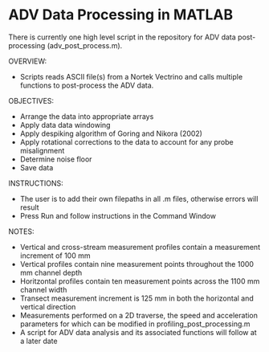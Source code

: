 # ADV Data Processing in MATLAB

There is currently one high level script in the repository for ADV data post-processing (adv_post_process.m).

OVERVIEW:
- Scripts reads ASCII file(s) from a Nortek Vectrino and calls multiple functions to post-process the ADV data.


OBJECTIVES:
- Arrange the data into appropriate arrays
- Apply data data windowing
- Apply despiking algorithm of Goring and Nikora (2002)
- Apply rotational corrections to the data to account for any probe misalignment
- Determine noise floor
- Save data


INSTRUCTIONS:
- The user is to add their own filepaths in all .m files, otherwise errors will result
- Press Run and follow instructions in the Command Window


NOTES:
- Vertical and cross-stream measurement profiles contain a measurement increment of 100 mm
- Vertical profiles contain nine measurement points throughout the 1000 mm channel depth
- Horitzontal profiles contain ten measurement points across the 1100 mm channel width
- Transect measurement increment is 125 mm in both the horizontal and vertical direction 
- Measurements performed on a 2D traverse, the speed and acceleration parameters for which can be modified in profiling_post_processing.m
- A script for ADV data analysis and its associated functions will follow at a later date
